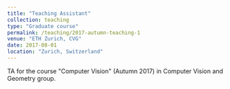 ```yaml
---
title: "Teaching Assistant"
collection: teaching
type: "Graduate course"
permalink: /teaching/2017-autumn-teaching-1
venue: "ETH Zurich, CVG"
date: 2017-08-01
location: "Zurich, Switzerland"
---
```


TA for the course "Computer Vision" (Autumn 2017) in Computer Vision and Geometry group.
